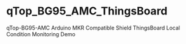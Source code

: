 # qTop_BG95_AMC_ThingsBoard
 qTop-BG95-AMC Arduino MKR Compatible Shield ThingsBoard Local Condition Monitoring Demo
